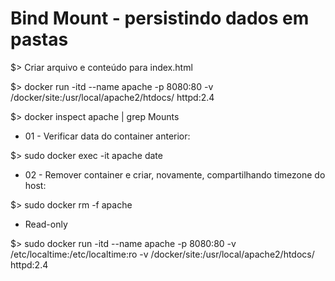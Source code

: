 Bind Mount - persistindo dados em pastas
============

$> Criar arquivo e conteúdo para index.html

$> docker run -itd --name apache -p 8080:80 -v /docker/site:/usr/local/apache2/htdocs/ httpd:2.4

$> docker inspect apache | grep Mounts

* 01 - Verificar data do container anterior:

$>  sudo docker exec -it apache date

* 02 - Remover container e criar, novamente, compartilhando timezone do host:

$>  sudo docker rm -f apache

* Read-only

$>  sudo docker run -itd --name apache -p 8080:80 -v /etc/localtime:/etc/localtime:ro -v /docker/site:/usr/local/apache2/htdocs/ httpd:2.4

